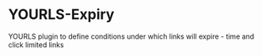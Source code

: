 # YOURLS-Expiry
YOURLS plugin to define conditions under which links will expire - time and click limited links
